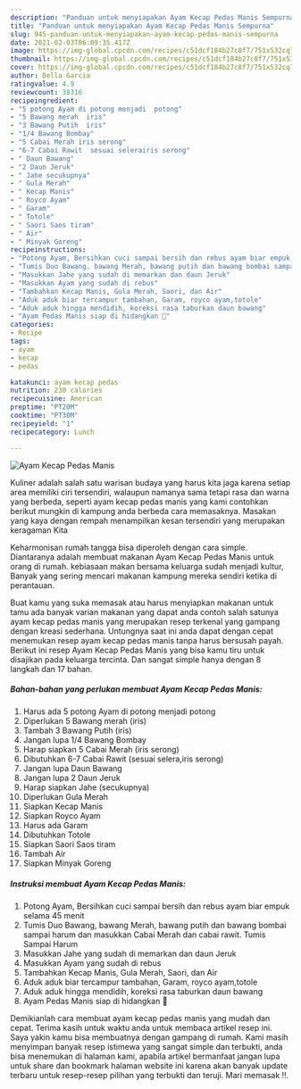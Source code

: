 ```yaml
---
description: "Panduan untuk menyiapakan Ayam Kecap Pedas Manis Sempurna"
title: "Panduan untuk menyiapakan Ayam Kecap Pedas Manis Sempurna"
slug: 945-panduan-untuk-menyiapakan-ayam-kecap-pedas-manis-sempurna
date: 2021-02-03T06:09:35.417Z
image: https://img-global.cpcdn.com/recipes/c51dcf184b27c8f7/751x532cq70/ayam-kecap-pedas-manis-foto-resep-utama.jpg
thumbnail: https://img-global.cpcdn.com/recipes/c51dcf184b27c8f7/751x532cq70/ayam-kecap-pedas-manis-foto-resep-utama.jpg
cover: https://img-global.cpcdn.com/recipes/c51dcf184b27c8f7/751x532cq70/ayam-kecap-pedas-manis-foto-resep-utama.jpg
author: Della Garcia
ratingvalue: 4.9
reviewcount: 38316
recipeingredient:
- "5 potong Ayam di potong menjadi  potong"
- "5 Bawang merah  iris"
- "3 Bawang Putih  iris"
- "1/4 Bawang Bombay"
- "5 Cabai Merah iris serong"
- "6-7 Cabai Rawit  sesuai selerairis serong"
- " Daun Bawang"
- "2 Daun Jeruk"
- " Jahe secukupnya"
- " Gula Merah"
- " Kecap Manis"
- " Royco Ayam"
- " Garam"
- " Totole"
- " Saori Saos tiram"
- " Air"
- " Minyak Goreng"
recipeinstructions:
- "Potong Ayam, Bersihkan cuci sampai bersih dan rebus ayam biar empuk selama 45 menit"
- "Tumis Duo Bawang, bawang Merah, bawang putih dan bawang bombai sampai harum dan masukkan Cabai Merah dan cabai rawit. Tumis Sampai Harum"
- "Masukkan Jahe yang sudah di memarkan dan daun Jeruk"
- "Masukkan Ayam yang sudah di rebus"
- "Tambahkan Kecap Manis, Gula Merah, Saori, dan Air"
- "Aduk aduk biar tercampur tambahan, Garam, royco ayam,totole"
- "Aduk aduk hingga mendidih, koreksi rasa taburkan daun bawang"
- "Ayam Pedas Manis siap di hidangkan 💛"
categories:
- Recipe
tags:
- ayam
- kecap
- pedas

katakunci: ayam kecap pedas 
nutrition: 230 calories
recipecuisine: American
preptime: "PT20M"
cooktime: "PT30M"
recipeyield: "1"
recipecategory: Lunch

---
```



![Ayam Kecap Pedas Manis](https://img-global.cpcdn.com/recipes/c51dcf184b27c8f7/751x532cq70/ayam-kecap-pedas-manis-foto-resep-utama.jpg)

Kuliner adalah salah satu warisan budaya yang harus kita jaga karena setiap area memiliki ciri tersendiri, walaupun namanya sama tetapi rasa dan warna yang berbeda, seperti ayam kecap pedas manis yang kami contohkan berikut mungkin di kampung anda berbeda cara memasaknya. Masakan yang kaya dengan rempah menampilkan kesan tersendiri yang merupakan keragaman Kita



Keharmonisan rumah tangga bisa diperoleh dengan cara simple. Diantaranya adalah membuat makanan Ayam Kecap Pedas Manis untuk orang di rumah. kebiasaan makan bersama keluarga sudah menjadi kultur, Banyak yang sering mencari makanan kampung mereka sendiri ketika di perantauan.

Buat kamu yang suka memasak atau harus menyiapkan makanan untuk tamu ada banyak varian makanan yang dapat anda contoh salah satunya ayam kecap pedas manis yang merupakan resep terkenal yang gampang dengan kreasi sederhana. Untungnya saat ini anda dapat dengan cepat menemukan resep ayam kecap pedas manis tanpa harus bersusah payah.
Berikut ini resep Ayam Kecap Pedas Manis yang bisa kamu tiru untuk disajikan pada keluarga tercinta. Dan sangat simple hanya dengan 8 langkah dan 17 bahan.


<!--inarticleads1-->

##### Bahan-bahan yang perlukan membuat Ayam Kecap Pedas Manis:

1. Harus ada 5 potong Ayam di potong menjadi  potong
1. Diperlukan 5 Bawang merah  (iris)
1. Tambah 3 Bawang Putih  (iris)
1. Jangan lupa 1/4 Bawang Bombay
1. Harap siapkan 5 Cabai Merah (iris serong)
1. Dibutuhkan 6-7 Cabai Rawit  (sesuai selera,iris serong)
1. Jangan lupa  Daun Bawang
1. Jangan lupa 2 Daun Jeruk
1. Harap siapkan  Jahe (secukupnya)
1. Diperlukan  Gula Merah
1. Siapkan  Kecap Manis
1. Siapkan  Royco Ayam
1. Harus ada  Garam
1. Dibutuhkan  Totole
1. Siapkan  Saori Saos tiram
1. Tambah  Air
1. Siapkan  Minyak Goreng




<!--inarticleads2-->

##### Instruksi membuat  Ayam Kecap Pedas Manis:

1. Potong Ayam, Bersihkan cuci sampai bersih dan rebus ayam biar empuk selama 45 menit
1. Tumis Duo Bawang, bawang Merah, bawang putih dan bawang bombai sampai harum dan masukkan Cabai Merah dan cabai rawit. Tumis Sampai Harum
1. Masukkan Jahe yang sudah di memarkan dan daun Jeruk
1. Masukkan Ayam yang sudah di rebus
1. Tambahkan Kecap Manis, Gula Merah, Saori, dan Air
1. Aduk aduk biar tercampur tambahan, Garam, royco ayam,totole
1. Aduk aduk hingga mendidih, koreksi rasa taburkan daun bawang
1. Ayam Pedas Manis siap di hidangkan 💛




Demikianlah cara membuat ayam kecap pedas manis yang mudah dan cepat. Terima kasih untuk waktu anda untuk membaca artikel resep ini. Saya yakin kamu bisa membuatnya dengan gampang di rumah. Kami masih menyimpan banyak resep istimewa yang sangat simple dan terbukti, anda bisa menemukan di halaman kami, apabila artikel bermanfaat jangan lupa untuk share dan bookmark halaman website ini karena akan banyak update terbaru untuk resep-resep pilihan yang terbukti dan teruji. Mari memasak !!. 
